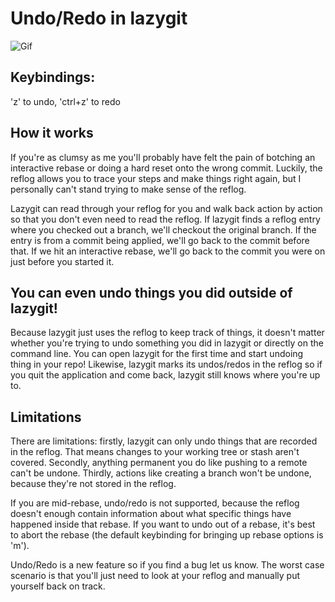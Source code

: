 # Undo/Redo in lazygit

![Gif](../../assets/undo2.gif)

## Keybindings:
'z' to undo, 'ctrl+z' to redo

## How it works

If you're as clumsy as me you'll probably have felt the pain of botching an interactive rebase or doing a hard reset onto the wrong commit. Luckily, the reflog allows you to trace your steps and make things right again, but I personally can't stand trying to make sense of the reflog.

Lazygit can read through your reflog for you and walk back action by action so that you don't even need to read the reflog. If lazygit finds a reflog entry where you checked out a branch, we'll checkout the original branch. If the entry is from a commit being applied, we'll go back to the commit before that. If we hit an interactive rebase, we'll go back to the commit you were on just before you started it.

## You can even undo things you did outside of lazygit!

Because lazygit just uses the reflog to keep track of things, it doesn't matter whether you're trying to undo something you did in lazygit or directly on the command line. You can open lazygit for the first time and start undoing thing in your repo! Likewise, lazygit marks its undos/redos in the reflog so if you quit the application and come back, lazygit still knows where you're up to.

## Limitations

There are limitations: firstly, lazygit can only undo things that are recorded in the reflog. That means changes to your working tree or stash aren't covered. Secondly, anything permanent you do like pushing to a remote can't be undone. Thirdly, actions like creating a branch won't be undone, because they're not stored in the reflog.

If you are mid-rebase, undo/redo is not supported, because the reflog doesn't enough contain information about what specific things have happened inside that rebase. If you want to undo out of a rebase, it's best to abort the rebase (the default keybinding for bringing up rebase options is 'm').

Undo/Redo is a new feature so if you find a bug let us know. The worst case scenario is that you'll just need to look at your reflog and manually put yourself back on track.
